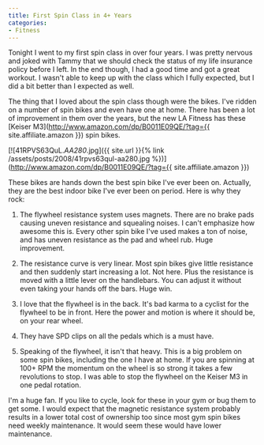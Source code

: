 ```yaml
---
title: First Spin Class in 4+ Years
categories:
- Fitness
---
```


Tonight I went to my first spin class in over four years. I was pretty nervous and joked with Tammy that we should check the status of my life insurance policy before I left. In the end though, I had a good time and got a great workout. I wasn't able to keep up with the class which I fully expected, but I did a bit better than I expected as well.

The thing that I loved about the spin class though were the bikes. I've ridden on a number of spin bikes and even have one at home. There has been a lot of improvement in them over the years, but the new LA Fitness has these [Keiser M3](http://www.amazon.com/dp/B0011E09QE/?tag={{ site.affiliate.amazon }}) spin bikes.

[![41RPVS63QuL._AA280_.jpg]({{ site.url }}{% link /assets/posts/2008/41rpvs63qul-aa280.jpg %})](http://www.amazon.com/dp/B0011E09QE/?tag={{ site.affiliate.amazon }})

These bikes are hands down the best spin bike I've ever been on. Actually, they are the best indoor bike I've ever been on period. Here is why they rock:



  1. The flywheel resistance system uses magnets. There are no brake pads causing uneven resistance and squealing noises. I can't emphasize how awesome this is. Every other spin bike I've used makes a ton of noise, and has uneven resistance as the pad and wheel rub. Huge improvement.


  2. The resistance curve is very linear. Most spin bikes give little resistance and then suddenly start increasing a lot. Not here. Plus the resistance is moved with a little lever on the handlebars. You can adjust it without even taking your hands off the bars. Huge win.


  3. I love that the flywheel is in the back. It's bad karma to a cyclist for the flywheel to be in front. Here the power and motion is where it should be, on your rear wheel.


  4. They have SPD clips on all the pedals which is a must have.


  5. Speaking of the flywheel, it isn't that heavy. This is a big problem on some spin bikes, including the one I have at home. If you are spinning at 100+ RPM the momentum on the wheel is so strong it takes a few revolutions to stop. I was able to stop the flywheel on the Keiser M3 in one pedal rotation.

I'm a huge fan. If you like to cycle, look for these in your gym or bug them to get some. I would expect that the magnetic resistance system probably results in a lower total cost of ownership too since most gym spin bikes need weekly maintenance. It would seem these would have lower maintenance.
